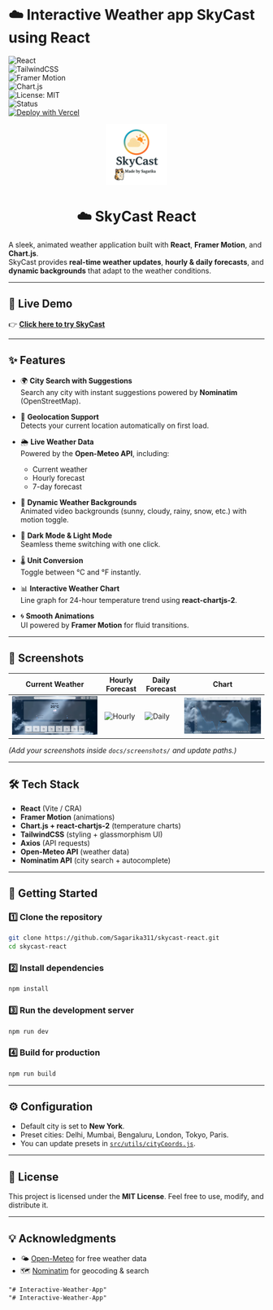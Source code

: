 # ☁️ Interactive Weather app SkyCast using React

![React](https://img.shields.io/badge/React-18-blue?logo=react)  
![TailwindCSS](https://img.shields.io/badge/TailwindCSS-3.0-38BDF8?logo=tailwindcss)  
![Framer Motion](https://img.shields.io/badge/Framer_Motion-Animation-FF69B4?logo=framer)  
![Chart.js](https://img.shields.io/badge/Chart.js-4.0-orange?logo=chartdotjs)  
![License: MIT](https://img.shields.io/badge/License-MIT-green.svg)  
![Status](https://img.shields.io/badge/Status-Active-success)  
[![Deploy with Vercel](https://vercelbadge.vercel.app/api/your-username/skycast-react)](https://skycast-react.vercel.app)  

<p align="center">
  <img src="public/logo.png" alt="SkyCast Logo" width="120"/>
</p>
<h1 align="center">☁️ SkyCast React</h1>

A sleek, animated weather application built with **React**, **Framer Motion**, and **Chart.js**.  
SkyCast provides **real-time weather updates**, **hourly & daily forecasts**, and **dynamic backgrounds** that adapt to the weather conditions.

---

## 🔗 Live Demo

👉 **[Click here to try SkyCast](https://skycast-react.vercel.app)**  

---

## ✨ Features

- 🌍 **City Search with Suggestions**  
  Search any city with instant suggestions powered by **Nominatim** (OpenStreetMap).

- 📍 **Geolocation Support**  
  Detects your current location automatically on first load.

- 🌦 **Live Weather Data**  
  Powered by the **Open-Meteo API**, including:
  - Current weather
  - Hourly forecast
  - 7-day forecast

- 🎨 **Dynamic Weather Backgrounds**  
  Animated video backgrounds (sunny, cloudy, rainy, snow, etc.) with motion toggle.

- 🌙 **Dark Mode & Light Mode**  
  Seamless theme switching with one click.

- 🌡 **Unit Conversion**  
  Toggle between °C and °F instantly.

- 📊 **Interactive Weather Chart**  
  Line graph for 24-hour temperature trend using **react-chartjs-2**.

- 🌀 **Smooth Animations**  
  UI powered by **Framer Motion** for fluid transitions.

---

## 📸 Screenshots

| Current Weather | Hourly Forecast | Daily Forecast | Chart |
|-----------------|----------------|----------------|-------|
| ![Current](screenshots/current.png) | ![Hourly](screenshots/hourly.png) | ![Daily](screenshots/daily.png) | ![Chart](screenshots/chart.png) |

*(Add your screenshots inside `docs/screenshots/` and update paths.)*

---

## 🛠️ Tech Stack

- **React** (Vite / CRA)
- **Framer Motion** (animations)
- **Chart.js + react-chartjs-2** (temperature charts)
- **TailwindCSS** (styling + glassmorphism UI)
- **Axios** (API requests)
- **Open-Meteo API** (weather data)
- **Nominatim API** (city search + autocomplete)

---

## 🚀 Getting Started

### 1️⃣ Clone the repository
```bash
git clone https://github.com/Sagarika311/skycast-react.git
cd skycast-react
````

### 2️⃣ Install dependencies

```bash
npm install
```

### 3️⃣ Run the development server

```bash
npm run dev
```

### 4️⃣ Build for production

```bash
npm run build
```

---

## ⚙️ Configuration

* Default city is set to **New York**.
* Preset cities: Delhi, Mumbai, Bengaluru, London, Tokyo, Paris.
* You can update presets in [`src/utils/cityCoords.js`](src/utils/cityCoords.js).

---

## 📝 License

This project is licensed under the **MIT License**.
Feel free to use, modify, and distribute it.

---

## 💡 Acknowledgments

* 🌤 [Open-Meteo](https://open-meteo.com/) for free weather data
* 🗺 [Nominatim](https://nominatim.org/) for geocoding & search

```
"# Interactive-Weather-App" 
"# Interactive-Weather-App" 
